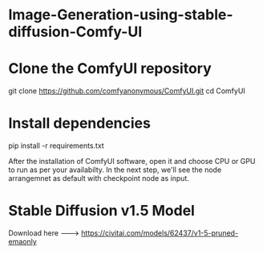 # Image-Generation-using-stable-diffusion-Comfy-UI

# Clone the ComfyUI repository
git clone https://github.com/comfyanonymous/ComfyUI.git
cd ComfyUI

# Install dependencies
pip install -r requirements.txt

After the installation of ComfyUI software, open it and choose CPU or GPU to run as per your availabilty.
In the next step, we'll see the node arrangemnet as default with checkpoint node as input.

# Stable Diffusion v1.5 Model
Download here ---> https://civitai.com/models/62437/v1-5-pruned-emaonly
